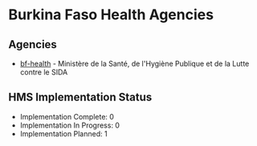 # Burkina Faso Health Agencies

## Agencies

- [bf-health](bf-health/index.md) - Ministère de la Santé, de l'Hygiène Publique et de la Lutte contre le SIDA

## HMS Implementation Status

- Implementation Complete: 0
- Implementation In Progress: 0
- Implementation Planned: 1
